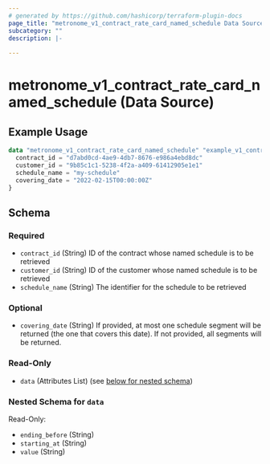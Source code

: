 ```yaml
---
# generated by https://github.com/hashicorp/terraform-plugin-docs
page_title: "metronome_v1_contract_rate_card_named_schedule Data Source - metronome"
subcategory: ""
description: |-
  
---
```


# metronome_v1_contract_rate_card_named_schedule (Data Source)



## Example Usage

```terraform
data "metronome_v1_contract_rate_card_named_schedule" "example_v1_contract_rate_card_named_schedule" {
  contract_id = "d7abd0cd-4ae9-4db7-8676-e986a4ebd8dc"
  customer_id = "9b85c1c1-5238-4f2a-a409-61412905e1e1"
  schedule_name = "my-schedule"
  covering_date = "2022-02-15T00:00:00Z"
}
```

<!-- schema generated by tfplugindocs -->
## Schema

### Required

- `contract_id` (String) ID of the contract whose named schedule is to be retrieved
- `customer_id` (String) ID of the customer whose named schedule is to be retrieved
- `schedule_name` (String) The identifier for the schedule to be retrieved

### Optional

- `covering_date` (String) If provided, at most one schedule segment will be returned (the one that covers this date). If not provided, all segments will be returned.

### Read-Only

- `data` (Attributes List) (see [below for nested schema](#nestedatt--data))

<a id="nestedatt--data"></a>
### Nested Schema for `data`

Read-Only:

- `ending_before` (String)
- `starting_at` (String)
- `value` (String)
